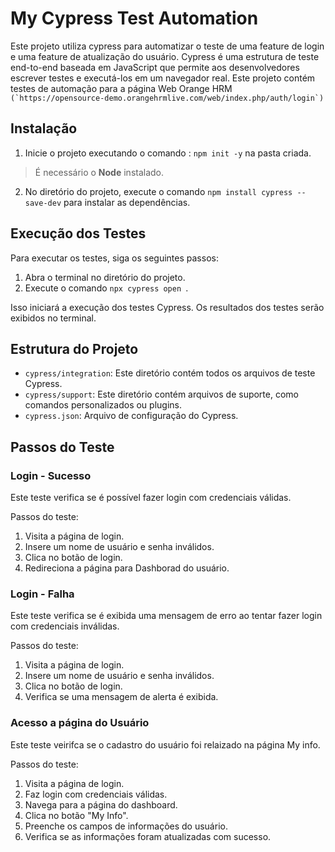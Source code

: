 # **My Cypress Test Automation**

Este projeto utiliza cypress para automatizar o teste de uma feature de login e uma feature de atualização do usuário. Cypress é uma estrutura de teste end-to-end baseada em JavaScript que permite aos desenvolvedores escrever testes e executá-los em um navegador real. Este projeto contém testes de automação para a página Web Orange HRM ```(`https://opensource-demo.orangehrmlive.com/web/index.php/auth/login`)```

## Instalação

1. Inicie o projeto executando o comando : `npm init -y` na pasta criada.

> É necessário o **Node** instalado.

2. No diretório do projeto, execute o comando `npm install cypress --save-dev` para instalar as dependências.

## Execução dos Testes

Para executar os testes, siga os seguintes passos:

1. Abra o terminal no diretório do projeto.
2. Execute o comando `npx cypress open `.

Isso iniciará a execução dos testes Cypress. Os resultados dos testes serão exibidos no terminal.

## Estrutura do Projeto

- `cypress/integration`: Este diretório contém todos os arquivos de teste Cypress.
- `cypress/support`: Este diretório contém arquivos de suporte, como comandos personalizados ou plugins.
- `cypress.json`: Arquivo de configuração do Cypress.

## **Passos do Teste**

### Login - Sucesso

Este teste verifica se é possível fazer login com credenciais válidas.

Passos do teste:

1. Visita a página de login.
2. Insere um nome de usuário e senha inválidos.
3. Clica no botão de login.
4. Redireciona a página para Dashborad do usuário.

### Login - Falha

Este teste verifica se é exibida uma mensagem de erro ao tentar fazer login com credenciais inválidas.

Passos do teste:

1. Visita a página de login.
2. Insere um nome de usuário e senha inválidos.
3. Clica no botão de login.
4. Verifica se uma mensagem de alerta é exibida.

### Acesso a página do Usuário

Este teste veirifca se o cadastro do usuário foi relaizado na página My info.

Passos do teste:

1. Visita a página de login.
2. Faz login com credenciais válidas.
3. Navega para a página do dashboard.
4. Clica no botão "My Info".
5. Preenche os campos de informações do usuário.
6. Verifica se as informações foram atualizadas com sucesso.
